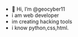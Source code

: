 - 👋 Hi, I’m @geocyber11
- i am web developer
- im creating hacking tools
- i know python,css,html.

